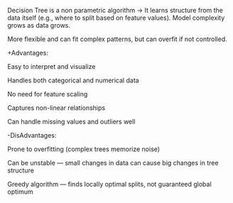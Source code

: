 Decision Tree is a non parametric algorithm -> It learns structure from the data itself (e.g., where to split based on feature values). Model complexity grows as data grows.

More flexible and can fit complex patterns, but can overfit if not controlled.


+Advantages:

Easy to interpret and visualize

Handles both categorical and numerical data

No need for feature scaling

Captures non-linear relationships

Can handle missing values and outliers well

-DisAdvantages:

Prone to overfitting (complex trees memorize noise)

Can be unstable — small changes in data can cause big changes in tree structure

Greedy algorithm — finds locally optimal splits, not guaranteed global optimum
